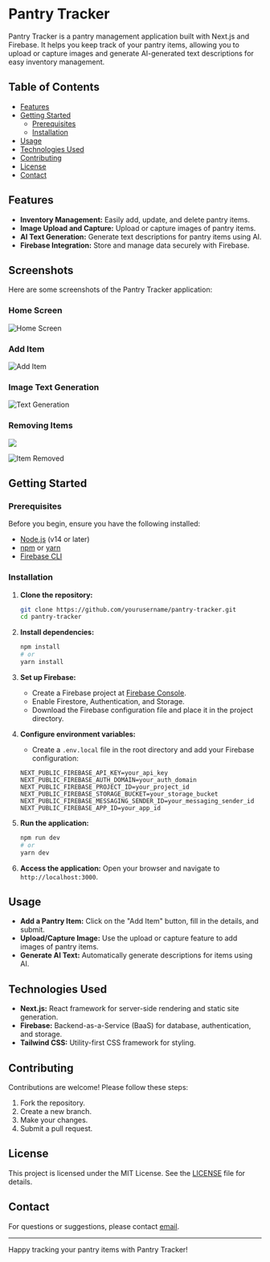 
# Pantry Tracker

Pantry Tracker is a pantry management application built with Next.js and Firebase. It helps you keep track of your pantry items, allowing you to upload or capture images and generate AI-generated text descriptions for easy inventory management.

## Table of Contents

- [Features](#features)
- [Getting Started](#getting-started)
  - [Prerequisites](#prerequisites)
  - [Installation](#installation)
- [Usage](#usage)
- [Technologies Used](#technologies-used)
- [Contributing](#contributing)
- [License](#license)
- [Contact](#contact)

## Features

- **Inventory Management:** Easily add, update, and delete pantry items.
- **Image Upload and Capture:** Upload or capture images of pantry items.
- **AI Text Generation:** Generate text descriptions for pantry items using AI.
- **Firebase Integration:** Store and manage data securely with Firebase.


## Screenshots

Here are some screenshots of the Pantry Tracker application:

### Home Screen
![Home Screen](Screenshots/home.png)

### Add Item
![Add Item](Screenshots/add.png)

### Image Text Generation
![Text Generation](Screenshots/image.png)

### Removing Items
![](Screenshots/item-remove.png)

![Item Removed](Screenshots/item-removed.png)

## Getting Started

### Prerequisites

Before you begin, ensure you have the following installed:

- [Node.js](https://nodejs.org/) (v14 or later)
- [npm](https://www.npmjs.com/) or [yarn](https://yarnpkg.com/)
- [Firebase CLI](https://firebase.google.com/docs/cli)

### Installation

1. **Clone the repository:**
    ```bash
    git clone https://github.com/yourusername/pantry-tracker.git
    cd pantry-tracker
    ```

2. **Install dependencies:**
    ```bash
    npm install
    # or
    yarn install
    ```

3. **Set up Firebase:**
    - Create a Firebase project at [Firebase Console](https://console.firebase.google.com/).
    - Enable Firestore, Authentication, and Storage.
    - Download the Firebase configuration file and place it in the project directory.

4. **Configure environment variables:**
    - Create a `.env.local` file in the root directory and add your Firebase configuration:
    ```env
    NEXT_PUBLIC_FIREBASE_API_KEY=your_api_key
    NEXT_PUBLIC_FIREBASE_AUTH_DOMAIN=your_auth_domain
    NEXT_PUBLIC_FIREBASE_PROJECT_ID=your_project_id
    NEXT_PUBLIC_FIREBASE_STORAGE_BUCKET=your_storage_bucket
    NEXT_PUBLIC_FIREBASE_MESSAGING_SENDER_ID=your_messaging_sender_id
    NEXT_PUBLIC_FIREBASE_APP_ID=your_app_id
    ```

5. **Run the application:**
    ```bash
    npm run dev
    # or
    yarn dev
    ```

6. **Access the application:**
    Open your browser and navigate to `http://localhost:3000`.

## Usage

- **Add a Pantry Item:** Click on the "Add Item" button, fill in the details, and submit.
- **Upload/Capture Image:** Use the upload or capture feature to add images of pantry items.
- **Generate AI Text:** Automatically generate descriptions for items using AI.

## Technologies Used

- **Next.js:** React framework for server-side rendering and static site generation.
- **Firebase:** Backend-as-a-Service (BaaS) for database, authentication, and storage.
- **Tailwind CSS:** Utility-first CSS framework for styling.
## Contributing

Contributions are welcome! Please follow these steps:

1. Fork the repository.
2. Create a new branch.
3. Make your changes.
4. Submit a pull request.

## License

This project is licensed under the MIT License. See the [LICENSE](LICENSE) file for details.

## Contact

For questions or suggestions, please contact [email](mailto:umairgosal123@gmail.com).

---

Happy tracking your pantry items with Pantry Tracker!
